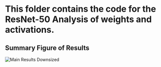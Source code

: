 # This folder contains the code for the ResNet-50 Analysis of weights and activations. 

## Summary Figure of Results
![Main Results Downsized](https://github.com/user-attachments/assets/d4984655-e58d-4cf0-a2f2-58b3fba1f205)
